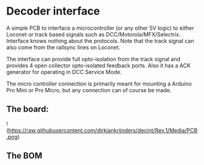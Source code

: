 Decoder interface
=================

A simple PCB to interface a microcontroller (or any other 5V logic) to either Loconet or track based signals such as DCC/Motorola/MFX/Selectrix. Interface knows nothing about the protocols. Note that the track signal can also come from the railsync lines on Loconet.

The interface can provide full opto-isolation from the track signal and provides 4 open collector opto-isolated feedback ports. Also it has a ACK generator for operating in DCC Service Mode.

The micro controller connection is primarily meant for mounting a Arduino Pro Mini or Pro Micro, but any connection can of course be made.

The board:
----------
!(https://raw.githubusercontent.com/dirkjankrijnders/decint/Rev.1/Media/PCB.png)

The BOM
-------


